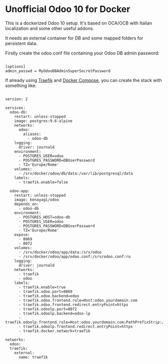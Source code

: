 # Unofficial Odoo 10 for Docker

This is a dockerized Odoo 10 setup.
It's based on OCA/OCB with Italian localization and some other useful addons.

It needs an external container for DB and some mapped folders for persistent data.

Firstly create the odoo.conf file containing your Odoo DB admin password:

```

[options]
admin_passwd = MyOdooDBAdminSuperSecretPassword

```


If already using [Traefik](https://traefik.io/) and [Docker Compose](https://docs.docker.com/compose/), you can create the stack with something like:


```

version: 2

services:
  odoo-db:
    restart: unless-stopped
    image: postgres:9.6-alpine
    networks:
      odoo:
        aliases:
          - odoo-db
    logging:
      driver: journald
    environment:
      - POSTGRES_USER=odoo
      - POSTGRES_PASSWORD=DBUserPassword
      - TZ='Europe/Rome'
    volumes:
      - /srv/docker/odoo/db/data:/var/lib/postgresql/data
    labels:
      - traefik.enable=false

  odoo-app:
    restart: unless-stopped
    image: kenayagi/odoo
    depends_on:
      - odoo-db
    environment:
      - POSTGRES_HOST=odoo-db
      - POSTGRES_USER=odoo
      - POSTGRES_PASSWORD=DBUserPassword
      - TZ='Europe/Rome'
    expose:
      - 8069
      - 8072
    volumes:
      - /srv/docker/odoo/app/data:/srv/odoo
      - /srv/docker/odoo/app/odoo.conf:/srv/odoo.conf:ro
    logging:
      driver: journald
    networks:
      - traefik
      - odoo
    labels:
      - traefik.enable=true
      - traefik.odoo.port=8069
      - traefik.odoo.backend=odoo
      - traefik.odoo.frontend.rule=Host:odoo.yourdomain.com
      - traefik.odoo.frontend.redirect.entryPoint=https
      - traefik.odoolp.port=8072
      - traefik.odoolp.backend=odoo-lp
      - traefik.odoolp.frontend.rule=Host:odoo.yourdomain.com;PathPrefixStrip:/longpolling
      - traefik.odoolp.frontend.redirect.entryPoint=https
      - traefik.docker.network=traefik
      
networks:
  odoo:
  traefik:
    external:
      name: traefik

```

